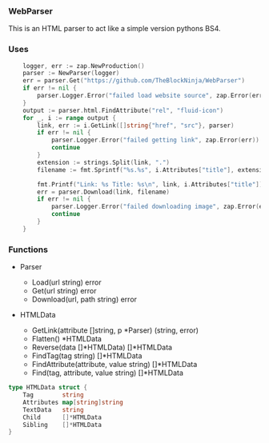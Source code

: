 ### WebParser
This is an HTML parser to act like a simple version pythons BS4.


### Uses

```go
    logger, err := zap.NewProduction()
    parser := NewParser(logger)
    err = parser.Get("https://github.com/TheBlockNinja/WebParser")
    if err != nil {
        parser.Logger.Error("failed load website source", zap.Error(err))
    }
    output := parser.html.FindAttribute("rel", "fluid-icon")
    for _, i := range output {
        link, err := i.GetLink([]string{"href", "src"}, parser)
        if err != nil {
            parser.Logger.Error("failed getting link", zap.Error(err))
            continue
        }
        extension := strings.Split(link, ".")
        filename := fmt.Sprintf("%s.%s", i.Attributes["title"], extension[len(extension)-1])

        fmt.Printf("Link: %s Title: %s\n", link, i.Attributes["title"])
        err = parser.Download(link, filename)
        if err != nil {
            parser.Logger.Error("failed downloading image", zap.Error(err))
            continue
        }
    }
```

### Functions

- Parser
    - Load(url string) error
    - Get(url string) error 
    - Download(url, path string) error
  
- HTMLData
    - GetLink(attribute []string, p *Parser) (string, error)
    - Flatten() *HTMLData
    - Reverse(data []*HTMLData) []*HTMLData
    - FindTag(tag string) []*HTMLData
    - FindAttribute(attribute, value string) []*HTMLData
    - Find(tag, attribute, value string) []*HTMLData

```go
type HTMLData struct {
	Tag        string
	Attributes map[string]string
	TextData   string
	Child      []*HTMLData
	Sibling    []*HTMLData
}
```